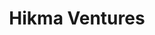 ---
layout: firm_page
title: "Hikma Ventures"
id: "hikmaventures.com"
permalink: "/hikmaventureshikmaventures.com/"
website: "https://www.hikmaventures.com"
offices: "London (United Kingdom)"
investment_stages: "Seed, Series A, Series B, Series C"
portfolio_companies: "Activ Surgical, Altibbi, Altoida, Biolinq, Biosapien, Click Therapeutics, Lemonaid, Nebula Genomics, Nuvoair, O7, Pillo, Prognos, Propeller, SeamlessMD, Tact.ai, Winterlight, Octave, Lightship, I2 Therapeutics"
portfolio_link: "https://www.hikmaventures.com/portfolio/"
investment_markets: "Digital Health, Life Sciences, Drug Delivery, Digital Therapeutics, Clinical Trial Innovation, Respiratory, CNS, Oncology, Autoimmune, Chronic Diseases"
founded_year: "2015"
description: "Hikma Ventures is the strategic venture capital arm of Hikma Pharmaceuticals, investing in innovative digital health and life sciences companies worldwide. They invest in disruptive technologies and meaningful companies with a diverse leadership team. Their investment mandate is broad, focusing on areas where they see strategic advantages for both Hikma and their portfolio companies."
linkedin: "https://www.linkedin.com/company/hikma-ventures/"
twitter: ""
instagram: ""
team_page: "https://www.hikmaventures.com/our-team/"
investor_type: "Corporate VC"
crunchbase: "https://www.crunchbase.com/organization/hikma-ventures"
pitchbook: "https://pitchbook.com/profiles/investor/166204-81"

# SEO Optimization
meta_title: "Hikma Ventures - VC Firm - projectstartups.com"
meta_description: "Hikma Ventures, Hikma Ventures is the strategic venture capital arm of Hikma Pharmaceuticals, investing in innovative digital health and life sciences companies world..."
meta_keywords: "Hikma Ventures, Digital Health, Life Sciences, Drug Delivery, Digital Therapeutics, Clinical Trial Innovation, Respiratory, CNS, Oncology, Autoimmune, Chronic Diseases, VC firm, venture capital, startup investor, projectstartups.com"
canonical_url: "https://vc.projectstartups.com/hikmaventureshikmaventures.com/"
---